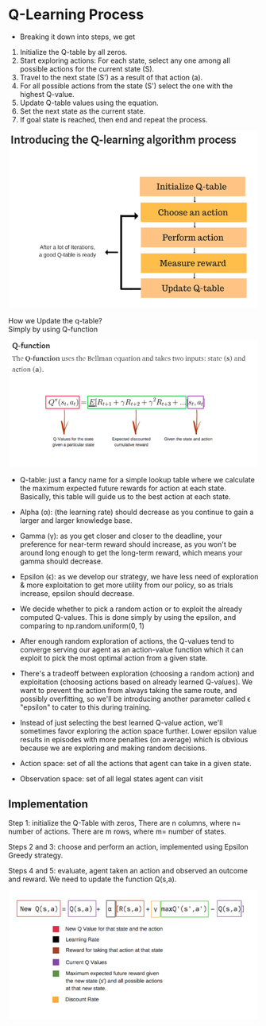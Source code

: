 # Q-Learning Process

- Breaking it down into steps, we get

1. Initialize the Q-table by all zeros.
2. Start exploring actions: For each state, select any one among all
   possible actions for the current state (S).
3. Travel to the next state (S') as a result of that action (a).
4. For all possible actions from the state (S')
   select the one with the highest Q-value.
5. Update Q-table values using the equation.
6. Set the next state as the current state.
7. If goal state is reached, then end and repeat the process.

![Visually explained Q-Learning](q-learning-algorithm.png)

How we Update the q-table?
<br/>
Simply by using Q-function

![Q-function](q-function.png)

- Q-table: just a fancy name for a simple lookup table where we calculate
  the maximum expected future rewards for action at each state.
  Basically, this table will guide us to the best action at each state.

- Alpha (α): (the learning rate) should decrease as you continue to gain a
  larger and larger knowledge base.

- Gamma (γ): as you get closer and closer to the deadline, your preference
  for near-term reward should increase, as you won't be around long enough
  to get the long-term reward, which means your gamma should decrease.

- Epsilon (ϵ): as we develop our strategy, we have less need of exploration &
  more exploitation to get more utility from our policy,
  so as trials increase, epsilon should decrease.

- We decide whether to pick a random action or to exploit the
  already computed Q-values.
  This is done simply by using the epsilon, and comparing to
  np.random.uniform(0, 1)

- After enough random exploration of actions, the Q-values tend to converge
  serving our agent as an action-value function which it can exploit to pick the
  most optimal action from a given state.

- There's a tradeoff between exploration (choosing a random action) and
  exploitation (choosing actions based on already learned Q-values).
  We want to prevent the action from always taking the same route, and possibly
  overfitting, so we'll be introducing another parameter called ϵ "epsilon"
  to cater to this during training.

- Instead of just selecting the best learned Q-value action, we'll sometimes
  favor exploring the action space further. Lower epsilon value results in
  episodes with more penalties (on average) which is obvious because we are
  exploring and making random decisions.

- Action space: set of all the actions that agent can take in a given state.
- Observation space: set of all legal states agent can visit

## Implementation

Step 1: initialize the Q-Table with zeros, There are n columns, where n= number of actions. There are m rows, where m= number of states.

Steps 2 and 3: choose and perform an action, implemented using Epsilon Greedy strategy.

Steps 4 and 5: evaluate, agent taken an action and observed an outcome and reward. We need to update the function Q(s,a).

![Update Q(s, a)](new-q.png)
